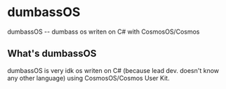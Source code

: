 # dumbassOS
dumbassOS -- dumbass os writen on C# with CosmosOS/Cosmos
## What's dumbassOS
dumbassOS is very idk os writen on C# (because lead dev. doesn't know any other language) using CosmosOS/Cosmos User Kit.
